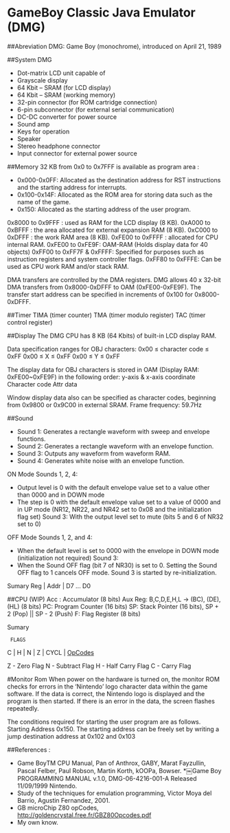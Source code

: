 GameBoy Classic Java Emulator (DMG)
=========

##Abreviation
DMG: Game Boy (monochrome), introduced on April 21, 1989

##System DMG
* Dot-matrix LCD unit capable of
* Grayscale display
* 64 Kbit – SRAM (for LCD display)
* 64 Kbit – SRAM (working memory)
* 32-pin connector (for ROM cartridge connection) 
* 6-pin subconnector (for external serial communication) 
* DC-DC converter for power source
* Sound amp
* Keys for operation
* Speaker
* Stereo headphone connector
* Input connector for external power source

##Memory
32 KB from 0x0 to 0x7FFF is available as program area :
* 0x000-0x0FF: Allocated as the destination address for RST instructions and the starting address for interrupts.
* 0x100-0x14F: Allocated as the ROM area for storing data such as the name of the game.
* 0x150: Allocated as the starting address of the user program.

0x8000 to 0x9FFF : used as RAM for the LCD display (8 KB).
0xA000 to 0xBFFF : the area allocated for external expansion RAM (8 KB).
0xC000 to 0xDFFF : the work RAM area (8 KB).
0xFE00 to 0xFFFF : allocated for CPU internal RAM.
0xFE00 to 0xFE9F: OAM-RAM (Holds display data for 40 objects)
0xFF00 to 0xFF7F & 0xFFFF: Specified for purposes such as instruction registers and system controller flags.
0xFF80 to 0xFFFE: Can be used as CPU work RAM and/or stack RAM.

DMA transfers are controlled by the DMA registers.
DMG allows 40 x 32-bit DMA transfers from 0x8000-0xDFFF to OAM (0xFE00-0xFE9F).
The transfer start address can be specified in increments of 0x100 for 0x8000-0xDFFF.

##Timer
TIMA (timer counter)
TMA (timer modulo register) 
TAC (timer control register)

##Display
The DMG CPU has 8 KB (64 Kbits) of built-in LCD display RAM.

Data specification ranges for OBJ characters: 
0x00 ≤ character code ≤ 0xFF
0x00 ≤ X ≤ 0xFF
0x00 ≤ Y ≤ 0xFF

The display data for OBJ characters is stored in OAM (Display RAM: 0xFE00~0xFE9F) in the following order:
y-axis & x-axis coordinate
Character code
Attr data

Window display data also can be specified as character codes, beginning from 0x9800 or 0x9C00 in external SRAM.
Frame frequency: 59.7Hz

##Sound
* Sound 1: Generates a rectangle waveform with sweep and envelope functions.
* Sound 2: Generates a rectangle waveform with an envelope function.
* Sound 3: Outputs any waveform from waveform RAM.
* Sound 4: Generates white noise with an envelope function.

ON Mode
Sounds 1, 2, 4:
* Output level is 0 with the default envelope value set to a value other than 0000 and in DOWN mode
* The step is 0 with the default envelope value set to a value of 0000 and in UP mode (NR12, NR22, and NR42 set to 0x08 and the initialization flag set)
Sound 3:
With the output level set to mute (bits 5 and 6 of NR32 set to 0)

OFF Mode
Sounds 1, 2, and 4:
* When the default level is set to 0000 with the envelope in DOWN mode (initialization not required)
Sound 3:
* When the Sound OFF flag (bit 7 of NR30) is set to 0. Setting the Sound OFF flag to 1 cancels OFF mode. Sound 3 is started by re-initialization.

Sumary
Reg | Addr | D7 ... D0

##CPU (WIP)
Acc : Accumulator (8 bits)
Aux Reg: B,C,D,E,H,L -> (BC), (DE), (HL) (8 bits)
PC: Program Counter (16 bits)
SP: Stack Pointer (16 bits),  SP + 2 (Pop) || SP - 2 (Push)
F: Flag Register (8 bits)

Sumary

     FLAGS
C | H | N | Z |  CYCL | [OpCodes](http://www.pastraiser.com/cpu/gameboy/gameboy_opcodes.html)

Z - Zero Flag
N - Subtract Flag
H - Half Carry Flag
C - Carry Flag

#Monitor Rom
When power on the hardware is turned on, the monitor ROM checks for errors in the ‘Nintendo’ logo character data within the game software.
If the data is correct, the Nintendo logo is displayed and the program is then started. 
If there is an error in the data, the screen flashes repeatedly.

The conditions required for starting the user program are as follows.
Starting Address 0x150.
The starting address can be freely set by writing a jump destination address at 0x102 and 0x103

##References :
* Game BoyTM CPU Manual, Pan of Anthrox, GABY, Marat Fayzullin, Pascal Felber, Paul Robson, Martin Korth, kOOPa, Bowser.
*￼Game Boy PROGRAMMING MANUAL v.1.0, DMG-06-4216-001-A Released 11/09/1999 Nintendo.
* Study of the techniques for emulation programming, Victor Moya del Barrio, Agustin Fernandez, 2001.
* GB microChip Z80 opCodes, http://goldencrystal.free.fr/GBZ80Opcodes.pdf
* My own know.
